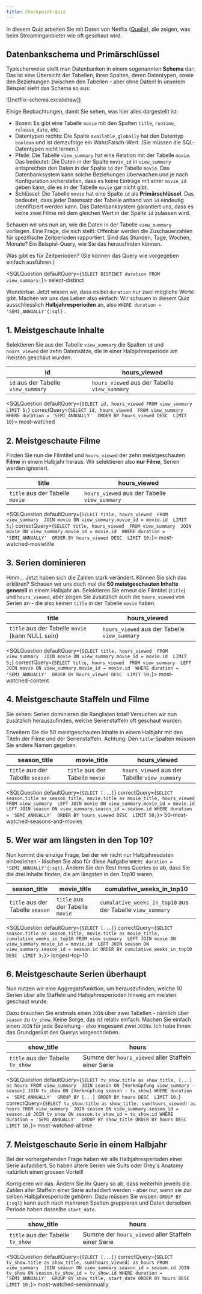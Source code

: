 ```yaml
---
title: Checkpoint-Quiz
---
```

In diesem Quiz arbeiten Sie mit Daten von Netflix ([Quelle](https://github.com/lerocha/netflixdb)), die zeigen, was beim Streaminganbieter wie oft geschaut wird.

## Datenbankschema und Primärschlüssel

Typischerweise stellt man Datenbanken in einem sogenannten **Schema** dar: Das ist eine Übersicht der Tabellen, ihren Spalten, deren Datentypen, sowie den Beziehungen zwischen den Tabellen - aber ohne Daten! In unserem Beispiel sieht das Schema so aus:

<StickMe>
![[netflix-schema.excalidraw]]
</StickMe>

Einige Beobachtungen, damit Sie sehen, was hier alles dargestellt ist:

-   Boxen: Es gibt eine Tabelle `movie` mit den Spalten `title`, `runtime`, `release_date`, etc.
-   Datentypen rechts: Die Spalte `available_globally` hat den Datentyp `boolean` und ist demzufolge ein Wahr/Falsch-Wert. (Sie müssen die SQL-Datentypen nicht lernen.)
-   Pfeile: Die Tabelle `view_summary` hat eine Relation mit der Tabelle `movie`. Das bedeutet: Die Daten in der Spalte `movie_id` in `view_summary` entsprechen den Daten in der Spalte `id` der Tabelle `movie`. Das Datenbanksystem kann solche Beziehungen überwachen und je nach Konfiguration sicherstellen, dass es keine Einträge mit einer `movie_id` geben kann, die es in der Tabelle `movie` gar nicht gibt.
-   Schlüssel: Die Tabelle `movie` hat eine Spalte `id` als **Primärschlüssel**. Das bedeutet, dass jeder Datensatz der Tabelle anhand von `id` eindeutig identifiziert werden kann. Das Datenbanksystem garantiert uns, dass es keine zwei Filme mit dem gleichen Wert in der Spalte `id` zulassen wird.

Schauen wir uns nun an, wie die Daten in der Tabelle `view_summary` vorliegen. Eine Frage, die sich stellt: Offenbar werden die Zuschauerzahlen für spezifische Zeitperioden rapportiert. Sind das Stunden, Tage, Wochen, Monate? Ein Beispiel-Query, wie Sie das herausfinden können.

Was gibt es für Zeitperioden? (Sie können das Query wie vorgegeben einfach ausführen.)

<SQLQuestion
defaultQuery={`SELECT DISTINCT duration
FROM view_summary;`}>
select-distinct
</SQLQuestion>

Wunderbar. Jetzt wissen wir, dass es bei `duration` nur zwei mögliche Werte gibt. Machen wir uns das Leben also einfach: Wir schauen in diesem Quiz ausschliesslich **Halbjahresperioden** an, also `WHERE duration = 'SEMI_ANNUALLY'{:sql}` .

## 1. Meistgeschaute Inhalte

Selektieren Sie aus der Tabelle `view_summary` die Spalten `id` und `hours_viewed` der zehn Datensätze, die in einer Halbjahresperiode am meisten geschaut wurden.

| id                                  | hours_viewed                                  |
| ----------------------------------- | --------------------------------------------- |
| `id` aus der Tabelle `view_summary` | `hours_viewed` aus der Tabelle `view_summary` |

<SQLQuestion
defaultQuery={`SELECT id, hours_viewed
FROM view_summary 
LIMIT 5;`}
correctQuery={`SELECT id, hours_viewed 
FROM view_summary 
WHERE duration = 'SEMI_ANNUALLY' 
ORDER BY hours_viewed DESC 
LIMIT 10`}>
most-watched
</SQLQuestion>

## 2. Meistgeschaute Filme

Finden Sie nun die Filmtitel und `hours_viewed` der zehn meistgeschauten **Filme** in einem Halbjahr heraus. Wir selektieren also **nur Filme**, Serien werden ignoriert.

| title                        | hours_viewed                                  |
| ---------------------------- | --------------------------------------------- |
| `title` aus der Tabelle `movie` | `hours_viewed` aus der Tabelle `view_summary` |

<SQLQuestion
defaultQuery={`SELECT title, hours_viewed 
FROM view_summary 
JOIN movie ON view_summary.movie_id = movie.id 
LIMIT 5;`}
correctQuery={`SELECT title, hours_viewed 
FROM view_summary 
JOIN movie ON view_summary.movie_id = movie.id 
WHERE duration = 'SEMI_ANNUALLY' 
ORDER BY hours_viewed DESC 
LIMIT 10;`}>
most-watched-movietitle
</SQLQuestion>

## 3. Serien dominieren

Hmm... Jetzt haben sich die Zahlen stark verändert. Können Sie sich das erklären? Schauen wir uns doch mal die **50 meistgeschauten Inhalte generell** in einem Halbjahr an. Selektieren Sie erneut die Filmtitel (`title`) und `hours_viewed`, aber zeigen Sie zusätzlich auch die `hours_viewed` von Serien an - die also keinen `title` in der Tabelle `movie` haben.

| title                                            | hours_viewed                                  |
| ------------------------------------------------ | --------------------------------------------- |
| `title` aus der Tabelle `movie` (kann NULL sein) | `hours_viewed` aus der Tabelle `view_summary` |

<SQLQuestion
defaultQuery={`SELECT title, hours_viewed 
FROM view_summary 
JOIN movie ON view_summary.movie_id = movie.id 
LIMIT 5;`}
correctQuery={`SELECT title, hours_viewed 
FROM view_summary 
LEFT JOIN movie ON view_summary.movie_id = movie.id 
WHERE duration = 'SEMI_ANNUALLY' 
ORDER BY hours_viewed DESC 
LIMIT 50;`}>
most-watched-content
</SQLQuestion>

## 4. Meistgeschaute Staffeln und Filme

Sie sehen: Serien dominieren die Ranglisten total! Versuchen wir nun zusätzlich herauszufinden, welche Serienstaffeln oft geschaut wurden.

Erweitern Sie die 50 meistgeschauten Inhalte in einem Halbjahr mit den Titeln der Filme und der Serienstaffeln. Achtung: Den `title`-Spalten müssen Sie andere Namen gegeben.

| season_title                     | movie_title                     | hours_viewed                                  |
| -------------------------------- | ------------------------------- | --------------------------------------------- |
| `title` aus der Tabelle `season` | `title` aus der Tabelle `movie` | `hours_viewed` aus der Tabelle `view_summary` |

<SQLQuestion
defaultQuery={`SELECT [...]`}
correctQuery={`SELECT season.title as season_title, movie.title as movie_title, hours_viewed
FROM view_summary 
LEFT JOIN movie ON view_summary.movie_id = movie.id 
LEFT JOIN season ON view_summary.season_id = season.id
WHERE duration = 'SEMI_ANNUALLY' 
ORDER BY hours_viewed DESC 
LIMIT 50;`}>
50-most-watched-seasons-and-movies
</SQLQuestion>

## 5. Wer war am längsten in den Top 10?

Nun kommt die einzige Frage, bei der wir nicht nur Halbjahresdaten einbeziehen - löschen Sie also für diese Aufgabe `WHERE duration = 'SEMI_ANNUALLY'{:sql}`. Ändern Sie den Rest Ihres Queries so ab, dass Sie die drei Inhalte finden, die am längsten in den Top10 waren.

| season_title                     | movie_title                     | cumulative_weeks_in_top10                                  |
| -------------------------------- | ------------------------------- | ---------------------------------------------------------- |
| `title` aus der Tabelle `season` | `title` aus der Tabelle `movie` | `cumulative_weeks_in_top10` aus der Tabelle `view_summary` |

<SQLQuestion
defaultQuery={`SELECT [...]`}
correctQuery={`SELECT season.title as season_title, movie.title as movie_title, cumulative_weeks_in_top10
FROM view_summary 
LEFT JOIN movie ON view_summary.movie_id = movie.id 
LEFT JOIN season ON view_summary.season_id = season.id
ORDER BY cumulative_weeks_in_top10 DESC 
LIMIT 3;`}>
longest-top-10
</SQLQuestion>

## 6. Meistgeschaute Serien überhaupt

Nun nutzen wir eine Aggregatsfunktion, um herauszufinden, welche 10 Serien über alle Staffeln und Halbjahresperioden hinweg am meisten geschaut wurde. 

Dazu brauchen Sie erstmals einen `JOIN` über zwei Tabellen - nämlich über `season` zu `tv_show`. Keine Sorge, das ist relativ einfach: Machen Sie einfach einen `JOIN` für jede Beziehung - also insgesamt zwei `JOIN`s. Ich habe Ihnen das Grundgerüst des Querys vorgeschrieben.

| show_title                        | hours                                               |
| --------------------------------- | --------------------------------------------------- |
| `title` aus der Tabelle `tv_show` | Summe der `hours_viewed` aller Staffeln einer Serie |

<SQLQuestion
defaultQuery={`SELECT tv_show.title as show_title, [...] as hours
FROM view_summary 
JOIN season ON [Verknüpfung view_summary - season]
JOIN tv_show ON [Verknüpfung season - tv_show]
WHERE duration = 'SEMI_ANNUALLY' 
GROUP BY [...]
ORDER BY hours DESC 
LIMIT 10;`}
correctQuery={`SELECT tv_show.title as show_title, sum(hours_viewed) as hours
FROM view_summary 
JOIN season ON view_summary.season_id = season.id
JOIN tv_show ON season.tv_show_id = tv_show.id
WHERE duration = 'SEMI_ANNUALLY' 
GROUP BY show_title
ORDER BY hours DESC 
LIMIT 10;`}>
most-watched-alltime
</SQLQuestion>

## 7. Meistgeschaute Serie in einem Halbjahr

Bei der vorhergehenden Frage haben wir alle Halbjahresperioden einer Serie aufaddiert. So haben ältere Serien wie Suits oder Grey's Anatomy natürlich einen grossen Vorteil!

Korrigieren wir das. Ändern Sie Ihr Query so ab, dass weiterhin jeweils die Zahlen aller Staffeln einer Serie aufaddiert werden - aber nur, wenn sie zur selben Halbjahresperiode gehören. Dazu müssen Sie wissen: `GROUP BY {:sql}` kann auch nach mehreren Spalten gruppieren und Daten derselben Periode haben dasselbe `start_date`.

| show_title                        | hours                                               |
| --------------------------------- | --------------------------------------------------- |
| `title` aus der Tabelle `tv_show` | Summe der `hours_viewed` aller Staffeln einer Serie |

<SQLQuestion
defaultQuery={`SELECT [...]`}
correctQuery={`SELECT tv_show.title as show_title, sum(hours_viewed) as hours
FROM view_summary 
JOIN season ON view_summary.season_id = season.id
JOIN tv_show ON season.tv_show_id = tv_show.id
WHERE duration = 'SEMI_ANNUALLY' 
GROUP BY show_title, start_date
ORDER BY hours DESC 
LIMIT 10;`}>
most-watched-semiannually
</SQLQuestion>


